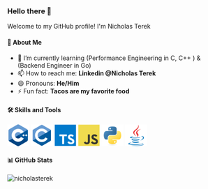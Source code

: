### Hello there 👋

Welcome to my GitHub profile! I'm Nicholas Terek


#### 🚀 About Me

- 🌱 I’m currently learning (Performance Engineering in C, C++ ) & (Backend Engineer in Go)
- 📫 How to reach me: **Linkedin @Nicholas Terek**
- 😄 Pronouns: **He/Him**
- ⚡ Fun fact: **Tacos are my favorite food**

#### 🛠 Skills and Tools

<div>
  <img src="https://raw.githubusercontent.com/devicons/devicon/refs/heads/master/icons/cplusplus/cplusplus-original.svg" alt="C++ logo" width="50" height="50">
   <img src="https://raw.githubusercontent.com/devicons/devicon/refs/heads/master/icons/c/c-original.svg" alt="C logo" width="50" height="50">
   <img src="https://raw.githubusercontent.com/devicons/devicon/6910f0503efdd315c8f9b858234310c06e04d9c0/icons/typescript/typescript-original.svg" alt="TypeScript logo" width="50" height="50">
   <img src="https://raw.githubusercontent.com/devicons/devicon/refs/heads/master/icons/javascript/javascript-original.svg" alt="JavaScript logo" width="50" height="50">
   <img src="https://raw.githubusercontent.com/devicons/devicon/refs/heads/master/icons/python/python-original.svg" alt="Python logo" width="50" height="50">
   <img src="https://raw.githubusercontent.com/devicons/devicon/refs/heads/master/icons/java/java-original.svg" alt="Java logo" width="50" height="50">
</div>


#### 📊 GitHub Stats

<p align="left">
  <img src="https://github-readme-streak-stats.herokuapp.com/?user=nicholasterek&theme=default" alt="nicholasterek" />
</p>



